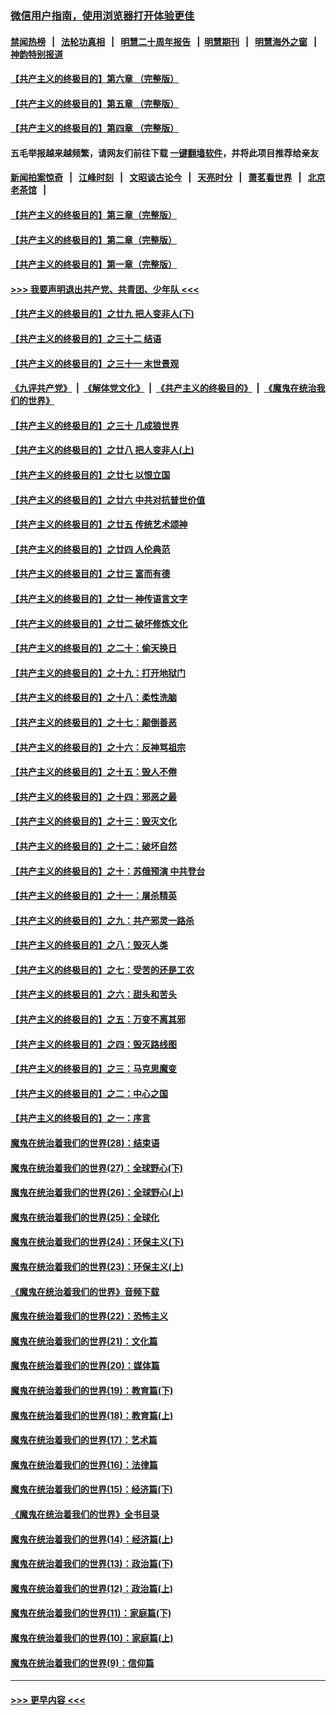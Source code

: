 ### [微信用户指南，使用浏览器打开体验更佳](https://github.com/gfw-breaker/banned-news1/blob/master/indexes/wechat-guide.md?t=0)
#### [禁闻热榜](热点新闻.md?t=0)  &nbsp;&nbsp;|&nbsp;&nbsp; [法轮功真相](https://github.com/gfw-breaker/truth/blob/master/README.md?t=0) &nbsp;&nbsp;|&nbsp;&nbsp; [明慧二十周年报告](https://github.com/gfw-breaker/mh-reports/blob/master/README.md?t=0) &nbsp;&nbsp;|&nbsp;&nbsp;[明慧期刊](https://github.com/gfw-breaker/mh-qikan) &nbsp;&nbsp;|&nbsp;&nbsp; [明慧海外之窗](https://github.com/gfw-breaker/mh-news/blob/master/README.md?t=0) &nbsp;&nbsp;|&nbsp;&nbsp; [神韵特别报道](https://github.com/gfw-breaker/mh-news/blob/master/shenyun.md?t=0)
#### [【共产主义的终极目的】第六章 （完整版）](../pages/nsc422/n11428913.md?t=02132122) 
#### [【共产主义的终极目的】第五章 （完整版）](../pages/nsc422/n11428912.md?t=02132122) 
#### [【共产主义的终极目的】第四章 （完整版）](../pages/nsc422/n11428907.md?t=02132122) 
#### 五毛举报越来越频繁，请网友们前往下载 [一键翻墙软件](https://github.com/gfw-breaker/ssr-accounts)，并将此项目推荐给亲友
#### [新闻拍案惊奇](https://github.com/gfw-breaker/banned-news1/blob/master/pages/link4.md) &nbsp;&nbsp;|&nbsp;&nbsp; [江峰时刻](https://github.com/gfw-breaker/banned-news1/blob/master/pages/link4.md) &nbsp;&nbsp;|&nbsp;&nbsp; [文昭谈古论今](https://github.com/gfw-breaker/banned-news1/blob/master/pages/link4.md) &nbsp;&nbsp;|&nbsp;&nbsp; [天亮时分](https://github.com/gfw-breaker/banned-news1/blob/master/pages/link4.md) &nbsp;&nbsp;|&nbsp;&nbsp; [萧茗看世界](https://github.com/gfw-breaker/banned-news1/blob/master/pages/link4.md) &nbsp;&nbsp;|&nbsp;&nbsp; [北京老茶馆](https://github.com/gfw-breaker/banned-news1/blob/master/pages/link4.md) &nbsp;&nbsp;|&nbsp;&nbsp; 
#### [【共产主义的终极目的】第三章（完整版）](../pages/nsc422/n11428848.md?t=02132122) 
#### [【共产主义的终极目的】第二章（完整版）](../pages/nsc422/n11428831.md?t=02132122) 
#### [【共产主义的终极目的】第一章（完整版）](../pages/nsc422/n11417651.md?t=02132122) 
#### [>>> 我要声明退出共产党、共青团、少年队 <<<](https://github.com/begood0513/goodnews/blob/master/quit/letter.md) 
#### [【共产主义的终极目的】之廿九 把人变非人(下)](../pages/nsc422/n11344140.md?t=02132122) 
#### [【共产主义的终极目的】之三十二 结语](../pages/nsc422/n11360535.md?t=02132122) 
#### [【共产主义的终极目的】之三十一 末世景观](../pages/nsc422/n11351129.md?t=02132122) 
#### [《九评共产党》](https://github.com/begood0513/9ping.md/blob/master/README.md) &nbsp;|&nbsp; [《解体党文化》](../../../../jtdwh.md/blob/master/README.md)  &nbsp;|&nbsp; [《共产主义的终极目的》](../../../../gczydzjmd.md/blob/master/README.md) &nbsp;|&nbsp; [《魔鬼在统治我们的世界》](../../../../mgztzwmdsj.md/blob/master/README.md) 
#### [【共产主义的终极目的】之三十 几成狼世界](../pages/nsc422/n11348280.md?t=02132122) 
#### [【共产主义的终极目的】之廿八 把人变非人(上)](../pages/nsc422/n11340492.md?t=02132122) 
#### [【共产主义的终极目的】之廿七 以恨立国](../pages/nsc422/n11336944.md?t=02132122) 
#### [【共产主义的终极目的】之廿六 中共对抗普世价值](../pages/nsc422/n11324785.md?t=02132122) 
#### [【共产主义的终极目的】之廿五 传统艺术颂神](../pages/nsc422/n11296396.md?t=02132122) 
#### [【共产主义的终极目的】之廿四 人伦典范](../pages/nsc422/n11296397.md?t=02132122) 
#### [【共产主义的终极目的】之廿三 富而有德](../pages/nsc422/n11283598.md?t=02132122) 
#### [【共产主义的终极目的】之廿一 神传语言文字](../pages/nsc422/n11263265.md?t=02132122) 
#### [【共产主义的终极目的】之廿二 破坏修炼文化](../pages/nsc422/n11245728.md?t=02132122) 
#### [【共产主义的终极目的】之二十：偷天换日](../pages/nsc422/n11238846.md?t=02132122) 
#### [【共产主义的终极目的】之十九：打开地狱门](../pages/nsc422/n11206376.md?t=02132122) 
#### [【共产主义的终极目的】之十八：柔性洗脑](../pages/nsc422/n11199994.md?t=02132122) 
#### [【共产主义的终极目的】之十七：颠倒善恶](../pages/nsc422/n11179782.md?t=02132122) 
#### [【共产主义的终极目的】之十六：反神骂祖宗](../pages/nsc422/n11166798.md?t=02132122) 
#### [【共产主义的终极目的】之十五：毁人不倦](../pages/nsc422/n11166792.md?t=02132122) 
#### [【共产主义的终极目的】之十四：邪恶之最](../pages/nsc422/n11150249.md?t=02132122) 
#### [【共产主义的终极目的】之十三：毁灭文化](../pages/nsc422/n11135227.md?t=02132122) 
#### [【共产主义的终极目的】之十二：破坏自然](../pages/nsc422/n11135214.md?t=02132122) 
#### [【共产主义的终极目的】之十：苏俄预演 中共登台](../pages/nsc422/n11118424.md?t=02132122) 
#### [【共产主义的终极目的】之十一：屠杀精英](../pages/nsc422/n11118442.md?t=02132122) 
#### [【共产主义的终极目的】之九：共产邪灵一路杀](../pages/nsc422/n11114139.md?t=02132122) 
#### [【共产主义的终极目的】之八：毁灭人类](../pages/nsc422/n11108503.md?t=02132122) 
#### [【共产主义的终极目的】之七：受苦的还是工农](../pages/nsc422/n11101809.md?t=02132122) 
#### [【共产主义的终极目的】之六：甜头和苦头](../pages/nsc422/n11096971.md?t=02132122) 
#### [【共产主义的终极目的】之五：万变不离其邪](../pages/nsc422/n11091285.md?t=02132122) 
#### [【共产主义的终极目的】之四：毁灭路线图](../pages/nsc422/n11086284.md?t=02132122) 
#### [【共产主义的终极目的】之三：马克思魔变](../pages/nsc422/n11061941.md?t=02132122) 
#### [【共产主义的终极目的】之二：中心之国](../pages/nsc422/n11047728.md?t=02132122) 
#### [【共产主义的终极目的】之一：序言](../pages/nsc422/n11086077.md?t=02132122) 
#### [魔鬼在统治着我们的世界(28)：结束语](../pages/nsc422/n10936246.md?t=02132122) 
#### [魔鬼在统治着我们的世界(27)：全球野心(下)](../pages/nsc422/n10928319.md?t=02132122) 
#### [魔鬼在统治着我们的世界(26)：全球野心(上)](../pages/nsc422/n10900318.md?t=02132122) 
#### [魔鬼在统治着我们的世界(25)：全球化](../pages/nsc422/n10788205.md?t=02132122) 
#### [魔鬼在统治着我们的世界(24)：环保主义(下)](../pages/nsc422/n10695307.md?t=02132122) 
#### [魔鬼在统治着我们的世界(23)：环保主义(上)](../pages/nsc422/n10688613.md?t=02132122) 
#### [《魔鬼在统治着我们的世界》音频下载](../pages/nsc422/n10635553.md?t=02132122) 
#### [魔鬼在统治着我们的世界(22)：恐怖主义](../pages/nsc422/n10614727.md?t=02132122) 
#### [魔鬼在统治着我们的世界(21)：文化篇](../pages/nsc422/n10597706.md?t=02132122) 
#### [魔鬼在统治着我们的世界(20)：媒体篇](../pages/nsc422/n10586579.md?t=02132122) 
#### [魔鬼在统治着我们的世界(19)：教育篇(下)](../pages/nsc422/n10564808.md?t=02132122) 
#### [魔鬼在统治着我们的世界(18)：教育篇(上)](../pages/nsc422/n10526970.md?t=02132122) 
#### [魔鬼在统治着我们的世界(17)：艺术篇](../pages/nsc422/n10499093.md?t=02132122) 
#### [魔鬼在统治着我们的世界(16)：法律篇](../pages/nsc422/n10485969.md?t=02132122) 
#### [魔鬼在统治着我们的世界(15)：经济篇(下)](../pages/nsc422/n10469975.md?t=02132122) 
#### [《魔鬼在统治着我们的世界》全书目录](../pages/nsc422/n10464261.md?t=02132122) 
#### [魔鬼在统治着我们的世界(14)：经济篇(上)](../pages/nsc422/n10457370.md?t=02132122) 
#### [魔鬼在统治着我们的世界(13)：政治篇(下)](../pages/nsc422/n10448270.md?t=02132122) 
#### [魔鬼在统治着我们的世界(12)：政治篇(上)](../pages/nsc422/n10444576.md?t=02132122) 
#### [魔鬼在统治着我们的世界(11)：家庭篇(下)](../pages/nsc422/n10440961.md?t=02132122) 
#### [魔鬼在统治着我们的世界(10)：家庭篇(上)](../pages/nsc422/n10435448.md?t=02132122) 
#### [魔鬼在统治着我们的世界(9)：信仰篇](../pages/nsc422/n10432159.md?t=02132122) 

----
#### [ >>> 更早内容 <<< ](../indexes/nsc422-earlier.md)
